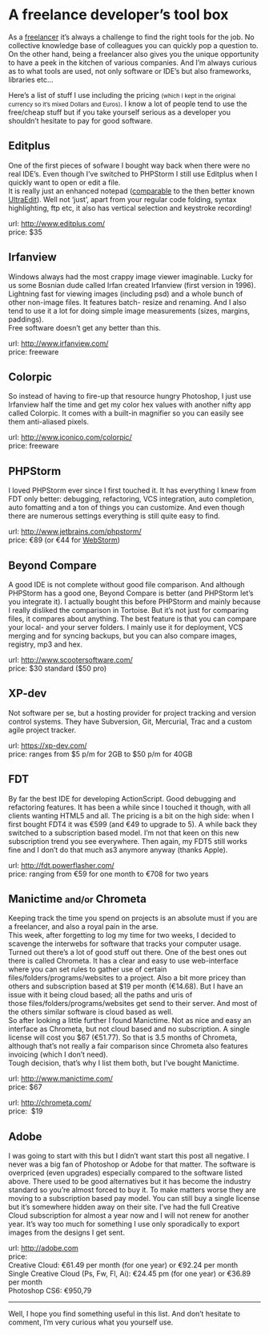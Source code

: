 <!--
  id: 2388
  description: It's not the tools that make you a good developer, but good tools certainly help. Here's a list of software and tools I use as a freelancer.
  date: 2013-05-29T09:53:26
  modified: 2014-05-06T13:01:35
  slug: a-freelance-developers-tool-box
  type: post
  categories: code, work
  tags: frameworks, ide, libraries, software, tools
  metaKeyword: tool
  metaTitle: A feelance developer's tool box
  metaDescription: It's not the tools that make you a good developer, but good tools certainly help. Here's a list of software and tools I use as a freelancer.
  inCv: 
  inPortfolio: 
  dateFrom: 
  dateTo: 
-->

# A freelance developer&#8217;s tool box

<p>As a <a href="http://ronvalstar.nl">freelancer</a> it&#8217;s always a challenge to find the right tools for the job. No collective knowledge base of colleagues you can quickly pop a question to. On the other hand, being a freelancer also gives you the unique opportunity to have a peek in the kitchen of various companies. And I&#8217;m always curious as to what tools are used, not only software or IDE&#8217;s but also frameworks, libraries etc&#8230;</p>
<p><!--more--></p>
<p>Here&#8217;s a list of stuff I use including the pricing <small>(which I kept in the original currency so it&#8217;s mixed Dollars and Euros<!--but rollover and you'll see the equivalent-->)</small>. I know a lot of people tend to use the free/cheap stuff but if you take yourself serious as a developer you shouldn&#8217;t hesitate to pay for good software.</p>
<h2>Editplus</h2>
<p>One of the first pieces of sofware I bought way back when there were no real IDE&#8217;s. Even though I&#8217;ve switched to PHPStorm I still use Editplus when I quickly want to open or edit a file.<br />
It is really just an enhanced notepad (<a title="Editplus alternatives" href="http://editplus.info/wiki/Alternative_Editors#UltraEdit" target="_blank">comparable</a> to the then better known <a href="http://www.ultraedit.com/">UltraEdit</a>). Well not &#8216;just&#8217;, apart from your regular code folding, syntax highlighting, ftp etc, it also has vertical selection and keystroke recording!</p>
<p>url: <a href="http://www.editplus.com/">http://www.editplus.com/</a><br />
price: $35</p>
<h2>Irfanview</h2>
<p>Windows always had the most crappy image viewer imaginable. Lucky for us some Bosnian dude called Irfan created Irfanview (first version in 1996). Lightning fast for viewing images (including psd) and a whole bunch of other non-image files. It features batch- resize and renaming. And I also tend to use it a lot for doing simple image measurements (sizes, margins, paddings).<br />
Free software doesn&#8217;t get any better than this.</p>
<p>url: <a href="http://www.irfanview.com/">http://www.irfanview.com/<br />
</a>price: freeware</p>
<h2>Colorpic</h2>
<p>So instead of having to fire-up that resource hungry Photoshop, I just use Irfanview half the time and get my color hex values with another nifty app called Colorpic. It comes with a built-in magnifier so you can easily see them anti-aliased pixels.</p>
<p>url: <a href="http://www.iconico.com/colorpic/">http://www.iconico.com/colorpic/</a><br />
price: freeware</p>
<h2>PHPStorm</h2>
<p>I loved PHPStorm ever since I first touched it. It has everything I knew from FDT only better: debugging, refactoring, VCS integration, auto completion, auto fomatting and a ton of things you can customize. And even though there are numerous settings everything is still quite easy to find.</p>
<p>url: <a href="http://www.jetbrains.com/phpstorm/">http://www.jetbrains.com/phpstorm/</a><br />
price: €89 (or €44 for <a title="same IDE, less features" href="http://www.jetbrains.com/webstorm/">WebStorm</a>)</p>
<h2>Beyond Compare</h2>
<p>A good IDE is not complete without good file comparison. And although PHPStorm has a good one, Beyond Compare is better (and PHPStorm let&#8217;s you integrate it). I actually bought this before PHPStorm and mainly because I really disliked the comparison in Tortoise. But it&#8217;s not just for comparing files, it compares about anything. The best feature is that you can compare your local- and your server folders. I mainly use it for deployment, VCS merging and for syncing backups, but you can also compare images, registry, mp3 and hex.</p>
<p>url: <a href="http://www.scootersoftware.com/">http://www.scootersoftware.com/</a><br />
price: $30 standard ($50 pro)</p>
<h2>XP-dev</h2>
<p>Not software per se, but a hosting provider for project tracking and version control systems. They have Subversion, Git, Mercurial, Trac and a custom agile project tracker.</p>
<p>url: <a href="https://xp-dev.com/">https://xp-dev.com/</a><br />
price: ranges from $5 p/m for 2GB to $50 p/m for 40GB</p>
<h2>FDT</h2>
<p>By far the best IDE for developing ActionScript. Good debugging and refactoring features. It has been a while since I touched it though, with all clients wanting HTML5 and all. The pricing is a bit on the high side: when I first bought FDT4 it was €599 (and €49 to upgrade to 5). A while back they switched to a subscription based model. I&#8217;m not that keen on this new subscription trend you see everywhere. Then again, my FDT5 still works fine and I don&#8217;t do that much as3 anymore anyway (thanks Apple).</p>
<p>url: <a href="http://fdt.powerflasher.com/">http://fdt.powerflasher.com/</a><br />
price: ranging from €59 for one month to €708 for two years</p>
<h2>Manictime <small>and/or</small> Chrometa</h2>
<p>Keeping track the time you spend on projects is an absolute must if you are a freelancer, and also a royal pain in the arse.<br />
This week, after forgetting to log my time for two weeks, I decided to scavenge the interwebs for software that tracks your computer usage. Turned out there&#8217;s a lot of good stuff out there. One of the best ones out there is called Chrometa. It has a clear and easy to use web-interface where you can set rules to gather use of certain files/folders/programs/websites to a project. Also a bit more pricey than others and subscription based at $19 per month (€14.68). But I have an issue with it being cloud based; all the paths and uris of those files/folders/programs/websites get send to their server. And most of the others similar software is cloud based as well.<br />
So after looking a little further I found Manictime. Not as nice and easy an interface as Chrometa, but not cloud based and no subscription. A single license will cost you $67 (€51.77). So that is 3.5 months of Chrometa, although that&#8217;s not really a fair comparison since Chrometa also features invoicing (which I don&#8217;t need).<br />
Tough decision, that&#8217;s why I list them both, but I&#8217;ve bought Manictime.</p>
<p>url: <a title="Manictime website" href="http://www.manictime.com/" target="_blank">http://www.manictime.com/</a><br />
price: $67</p>
<p>url: <a title="Chrometa website" href="http://chrometa.com/" target="_blank">http://chrometa.com/</a><br />
price:  $19</p>
<h2>Adobe</h2>
<p>I was going to start with this but I didn&#8217;t want start this post all negative. I never was a big fan of Photoshop or Adobe for that matter. The software is overpriced (even upgrades) especially compared to the software listed above. There used to be good alternatives but it has become the industry standard so you&#8217;re almost forced to buy it. To make matters worse they are moving to a subscription based pay model. You can still buy a single license but it&#8217;s somewhere hidden away on their site. I&#8217;ve had the full Creative Cloud subscription for almost a year now and I will not renew for another year. It&#8217;s way too much for something I use only sporadically to export images from the designs I get sent.</p>
<p>url: <a title="Adobe website" href="http://adobe.com" target="_blank">http://adobe.com</a><br />
price:<br />
Creative Cloud: €61.49 per month (for one year) or €92.24 per month<br />
Single Creative Cloud (Ps, Fw, Fl, Ai): €24.45 pm (for one year) or €36.89 per month<br />
Photoshop CS6: €950,79</p>
<hr/>
<p>Well, I hope you find something useful in this list. And don&#8217;t hesitate to comment, I&#8217;m very curious what you yourself use.</p>
